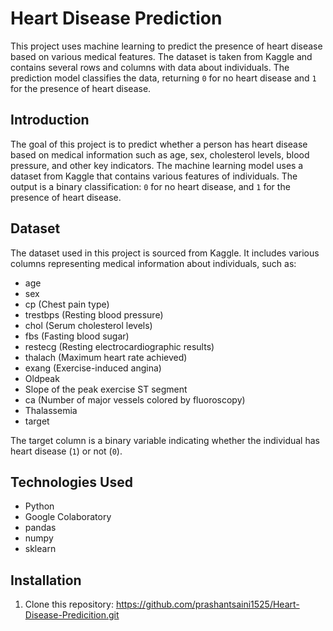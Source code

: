 # Heart Disease Prediction

This project uses machine learning to predict the presence of heart disease based on various medical features. The dataset is taken from Kaggle and contains several rows and columns with data about individuals. The prediction model classifies the data, returning `0` for no heart disease and `1` for the presence of heart disease.


## Introduction

The goal of this project is to predict whether a person has heart disease based on medical information such as age, sex, cholesterol levels, blood pressure, and other key indicators. The machine learning model uses a dataset from Kaggle that contains various features of individuals. The output is a binary classification: `0` for no heart disease, and `1` for the presence of heart disease.

## Dataset

The dataset used in this project is sourced from Kaggle. It includes various columns representing medical information about individuals, such as:
- age
- sex
- cp (Chest pain type)
- trestbps (Resting blood pressure)
- chol (Serum cholesterol levels)
- fbs (Fasting blood sugar)
- restecg (Resting electrocardiographic results)
- thalach (Maximum heart rate achieved)
- exang (Exercise-induced angina)
- Oldpeak
- Slope of the peak exercise ST segment
- ca (Number of major vessels colored by fluoroscopy)
- Thalassemia
- target

The target column is a binary variable indicating whether the individual has heart disease (`1`) or not (`0`).

## Technologies Used

- Python
- Google Colaboratory
- pandas
- numpy
- sklearn

## Installation

1. Clone this repository: https://github.com/prashantsaini1525/Heart-Disease-Predicition.git
 
